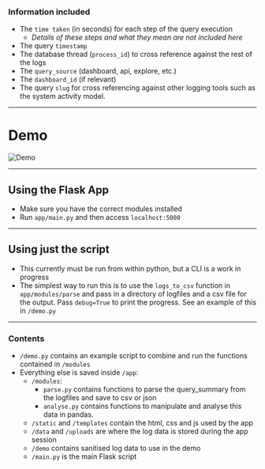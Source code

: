 
### Information included
* The `time taken` (in seconds) for each step of the query execution
  * _Details of these steps and what they mean are not included here_
* The query `timestamp`
* The database thread (`process_id`) to cross reference against the rest of the logs
* The `query_source` (dashboard, api, explore, etc.)
* The `dashboard_id` (if relevant)
* The query `slug` for cross referencing against other logging tools such as the system activity model. 

---
# Demo
![Demo](flask_demo.gif)

---
## Using the Flask App
* Make sure you have the correct modules installed
* Run `app/main.py` and then access `localhost:5000`

---
## Using just the script
* This currently must be run from within python, but a CLI is a work in progress
* The simplest way to run this is to use the `logs_to_csv` function in `app/modules/parse` and pass in a directory of logfiles and a csv file for the output. Pass `debug=True` to print the progress. See an example of this in `/demo.py`

---

### Contents
* `/demo.py` contains an example script to combine and run the functions contained in `/modules`
* Everything else is saved inside `/app`:
  * `/modules`:
    * `parse.py` contains functions to parse the query_summary from the logfiles and save to 
   csv or json
    * `analyse.py` contains functions to manipulate and analyse this data in pandas.
  * `/static` and `/templates` contain the html, css and js used by the app
  * `/data` and `/uploads` are where the log data is stored during the app session
  * `/demo` contains sanitised log data to use in the demo
  * `/main.py` is the main Flask script
